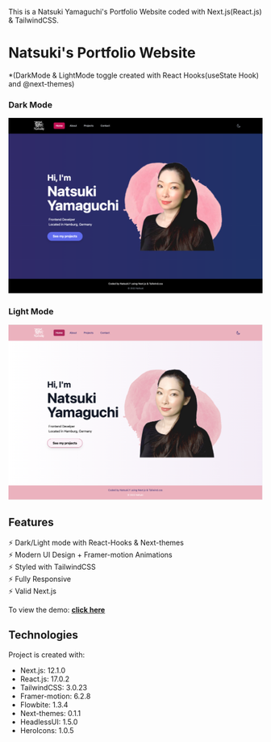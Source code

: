This is a Natsuki Yamaguchi's Portfolio Website coded with Next.js(React.js) & TailwindCSS.

# Natsuki's Portfolio Website
*(DarkMode & LightMode toggle created with React Hooks(useState Hook) and @next-themes)

### Dark Mode
<img src="https://github.com/Nafsuki/natsuki-portfolio-dev/blob/75db56e834a7d1a860db9d7944a725d1318a5429/public/images/projects/natsuki-portfolio-new.png" />

### Light Mode
<img src="https://github.com/Nafsuki/natsuki-portfolio-dev/blob/75db56e834a7d1a860db9d7944a725d1318a5429/public/images/projects/natsuki-portfolio-new-light.png" />

## Features

⚡️ Dark/Light mode with React-Hooks & Next-themes\
⚡️ Modern UI Design + Framer-motion Animations\
⚡️ Styled with TailwindCSS\
⚡️ Fully Responsive\
⚡️ Valid Next.js

To view the demo: **[click here](https://the-simplefolio.netlify.app/)**


## Technologies
Project is created with:
* Next.js: 12.1.0
* React.js: 17.0.2
* TailwindCSS: 3.0.23
* Framer-motion: 6.2.8
* Flowbite: 1.3.4
* Next-themes: 0.1.1
* HeadlessUI: 1.5.0
* HeroIcons: 1.0.5
